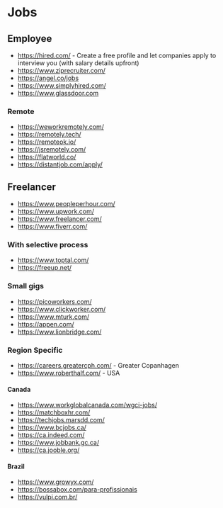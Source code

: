 # Jobs

## Employee

- <https://hired.com/> - Create a free profile and let companies apply to interview you (with salary details upfront)
- <https://www.ziprecruiter.com/>
- <https://angel.co/jobs>
- <https://www.simplyhired.com/>
- <https://www.glassdoor.com>

### Remote

- <https://weworkremotely.com/>
- <https://remotely.tech/>
- <https://remoteok.io/>
- <https://jsremotely.com/>
- <https://flatworld.co/>
- <https://distantjob.com/apply/>

## Freelancer

- <https://www.peopleperhour.com/>
- <https://www.upwork.com/>
- <https://www.freelancer.com/>
- <https://www.fiverr.com/>

### With selective process

- <https://www.toptal.com/>
- <https://freeup.net/>

### Small gigs

- <https://picoworkers.com/>​
- <https://www.clickworker.com/​>
- <https://www.mturk.com/​>
- <https://appen.com/> ​
- <https://www.lionbridge.com/>

### Region Specific

- <https://careers.greatercph.com/> - Greater Copanhagen
- <https://www.roberthalf.com/> - USA

#### Canada

- <https://www.workglobalcanada.com/wgci-jobs/>
- <https://matchboxhr.com/>
- <https://techjobs.marsdd.com/>
- <https://www.bcjobs.ca/>
- <https://ca.indeed.com/>
- <https://www.jobbank.gc.ca/>
- <https://ca.jooble.org/>

#### Brazil

- <https://www.growyx.com/>
- <https://bossabox.com/para-profissionais>
- <https://vulpi.com.br/>

